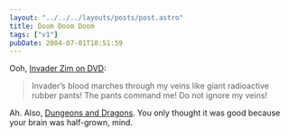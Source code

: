 ```yaml
---
layout: "../../../layouts/posts/post.astro"
title: Doom Doom Doom
tags: ["v1"]
pubDate: 2004-07-01T18:51:59
---
```


Ooh, [Invader Zim on DVD][1]:

> Invader&#8217;s blood marches through my veins like giant radioactive rubber pants! The pants command me! Do not ignore my veins!

Ah. Also, [Dungeons and Dragons][2]. You only thought it was good because your brain was half-grown, mind.

[1]: http://www.amazon.com/exec/obidos/tg/detail/-/B0001LJBTE/ohsky07 "Amazon.com: Invader ZIM- Doom Doom Doom (Vol. 1)"
[2]: http://www.amazon.co.uk/exec/obidos/ASIN/B00013YQMO/ohsky "Amazon.co.uk: Dungeons And Dragons - Vol. 1"
